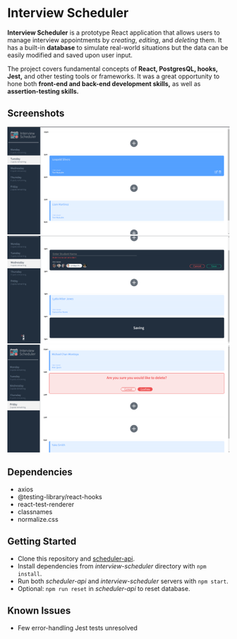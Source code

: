 # Interview Scheduler

<strong>Interview Scheduler</strong> is a prototype React application that allows users to manage interview appointments by <em>creating</em>, <em>editing</em>, and <em>deleting</em> them. It has a built-in <strong>database</strong> to simulate real-world situations but the data can be easily modified and saved upon user input.

The project covers fundamental concepts of <strong>React, PostgresQL, hooks, Jest,</strong> and other testing tools or frameworks. It was a great opportunity to hone both <strong>front-end and back-end development skills,</strong> as well as <strong>assertion-testing skills.</strong>

## Screenshots

!["Screenshot of Appointment on Mousehover"](https://raw.githubusercontent.com/wayandandae/interview-scheduler/master/docs/appointment-highlight.png)
!["Screenshot of Blank Student Name Error"](https://raw.githubusercontent.com/wayandandae/interview-scheduler/master/docs/error-blank-student.png)
!["Screenshot of Delete Confirmation Message"](https://raw.githubusercontent.com/wayandandae/interview-scheduler/master/docs/appointment-delete.png)

## Dependencies

- axios
- @testing-library/react-hooks
- react-test-renderer
- classnames
- normalize.css

## Getting Started

- Clone this repository and [scheduler-api](https://github.com/lighthouse-labs/scheduler-api).
- Install dependencies from <em>interview-scheduler</em> directory with `npm install`.
- Run both <em>scheduler-api</em> and <em>interview-scheduler</em> servers with `npm start`.
- Optional: `npm run reset` in <em>scheduler-api</em> to reset database.

## Known Issues

- Few error-handling Jest tests unresolved
